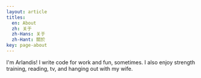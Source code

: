 ```yaml
---
layout: article
titles:
  en: About
  zh: 关于
  zh-Hans: 关于
  zh-Hant: 關於
key: page-about
---
```


I'm Arlandis! I write code for work and fun, sometimes. I also enjoy strength training, reading, tv, and hanging out with my wife.
